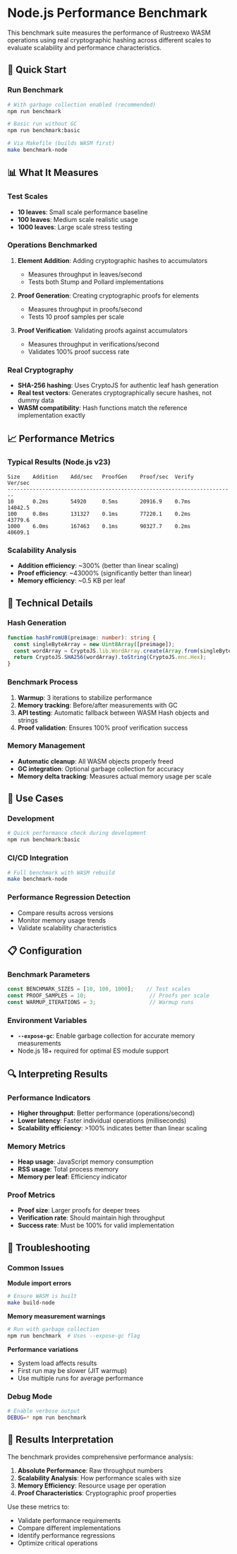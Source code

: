 # Node.js Performance Benchmark

This benchmark suite measures the performance of Rustreexo WASM operations using real cryptographic hashing across different scales to evaluate scalability and performance characteristics.

## 🚀 Quick Start

### Run Benchmark

```bash
# With garbage collection enabled (recommended)
npm run benchmark

# Basic run without GC
npm run benchmark:basic

# Via Makefile (builds WASM first)
make benchmark-node
```

## 📊 What It Measures

### Test Scales
- **10 leaves**: Small scale performance baseline
- **100 leaves**: Medium scale realistic usage
- **1000 leaves**: Large scale stress testing

### Operations Benchmarked

1. **Element Addition**: Adding cryptographic hashes to accumulators
   - Measures throughput in leaves/second
   - Tests both Stump and Pollard implementations

2. **Proof Generation**: Creating cryptographic proofs for elements
   - Measures throughput in proofs/second
   - Tests 10 proof samples per scale

3. **Proof Verification**: Validating proofs against accumulators
   - Measures throughput in verifications/second
   - Validates 100% proof success rate

### Real Cryptography
- **SHA-256 hashing**: Uses CryptoJS for authentic leaf hash generation
- **Real test vectors**: Generates cryptographically secure hashes, not dummy data
- **WASM compatibility**: Hash functions match the reference implementation exactly

## 📈 Performance Metrics

### Typical Results (Node.js v23)

```
Size    Addition    Add/sec   ProofGen    Proof/sec  Verify      Ver/sec   
------------------------------------------------------------------------
10      0.2ms       54920     0.5ms       20916.9    0.7ms       14042.5   
100     0.8ms       131327    0.1ms       77220.1    0.2ms       43779.6   
1000    6.0ms       167463    0.1ms       90327.7    0.2ms       40609.1   
```

### Scalability Analysis
- **Addition efficiency**: ~300% (better than linear scaling)
- **Proof efficiency**: ~43000% (significantly better than linear)
- **Memory efficiency**: ~0.5 KB per leaf

## 🔧 Technical Details

### Hash Generation
```typescript
function hashFromU8(preimage: number): string {
  const singleByteArray = new Uint8Array([preimage]);
  const wordArray = CryptoJS.lib.WordArray.create(Array.from(singleByteArray));
  return CryptoJS.SHA256(wordArray).toString(CryptoJS.enc.Hex);
}
```

### Benchmark Process
1. **Warmup**: 3 iterations to stabilize performance
2. **Memory tracking**: Before/after measurements with GC
3. **API testing**: Automatic fallback between WASM Hash objects and strings
4. **Proof validation**: Ensures 100% proof verification success

### Memory Management
- **Automatic cleanup**: All WASM objects properly freed
- **GC integration**: Optional garbage collection for accuracy
- **Memory delta tracking**: Measures actual memory usage per scale

## 🎯 Use Cases

### Development
```bash
# Quick performance check during development
npm run benchmark:basic
```

### CI/CD Integration
```bash
# Full benchmark with WASM rebuild
make benchmark-node
```

### Performance Regression Detection
- Compare results across versions
- Monitor memory usage trends
- Validate scalability characteristics

## 📋 Configuration

### Benchmark Parameters
```typescript
const BENCHMARK_SIZES = [10, 100, 1000];    // Test scales
const PROOF_SAMPLES = 10;                    // Proofs per scale
const WARMUP_ITERATIONS = 3;                 // Warmup runs
```

### Environment Variables
- **`--expose-gc`**: Enable garbage collection for accurate memory measurements
- Node.js 18+ required for optimal ES module support

## 🔍 Interpreting Results

### Performance Indicators
- **Higher throughput**: Better performance (operations/second)
- **Lower latency**: Faster individual operations (milliseconds)
- **Scalability efficiency**: >100% indicates better than linear scaling

### Memory Metrics
- **Heap usage**: JavaScript memory consumption
- **RSS usage**: Total process memory
- **Memory per leaf**: Efficiency indicator

### Proof Metrics
- **Proof size**: Larger proofs for deeper trees
- **Verification rate**: Should maintain high throughput
- **Success rate**: Must be 100% for valid implementation

## 🚨 Troubleshooting

### Common Issues

**Module import errors**
```bash
# Ensure WASM is built
make build-node
```

**Memory measurement warnings**
```bash
# Run with garbage collection
npm run benchmark  # Uses --expose-gc flag
```

**Performance variations**
- System load affects results
- First run may be slower (JIT warmup)
- Use multiple runs for average performance

### Debug Mode
```bash
# Enable verbose output
DEBUG=* npm run benchmark
```

## 🎉 Results Interpretation

The benchmark provides comprehensive performance analysis:

1. **Absolute Performance**: Raw throughput numbers
2. **Scalability Analysis**: How performance scales with size
3. **Memory Efficiency**: Resource usage per operation
4. **Proof Characteristics**: Cryptographic proof properties

Use these metrics to:
- Validate performance requirements
- Compare different implementations
- Identify performance regressions
- Optimize critical operations